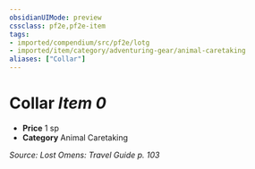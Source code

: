 ```yaml
---
obsidianUIMode: preview
cssclass: pf2e,pf2e-item
tags:
- imported/compendium/src/pf2e/lotg
- imported/item/category/adventuring-gear/animal-caretaking
aliases: ["Collar"]
---
```

# Collar *Item 0*  

- **Price** 1 sp
- **Category** Animal Caretaking



*Source: Lost Omens: Travel Guide p. 103*